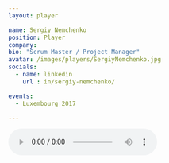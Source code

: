 ```yaml
---
layout: player

name: Sergiy Nemchenko
position: Player
company: 
bio: "Scrum Master / Project Manager"
avatar: /images/players/SergiyNemchenko.jpg
socials:
  - name: linkedin
    url : in/sergiy-nemchenko/

events:
  - Luxembourg 2017

---
```


<audio controls>
  <source src="/files/soundbites/2017-03/170324-SergiyNemchenko.m4a" type="audio/mpeg">
  Your browser does not support the audio tag.
</audio>